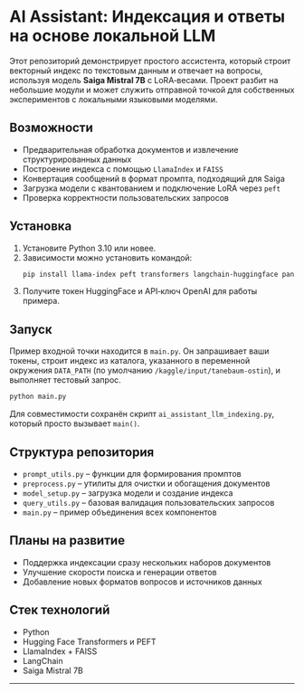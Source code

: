 # AI Assistant: Индексация и ответы на основе локальной LLM

Этот репозиторий демонстрирует простого ассистента, который строит векторный индекс по текстовым данным и отвечает на вопросы, используя модель **Saiga Mistral 7B** с LoRA‑весами. Проект разбит на небольшие модули и может служить отправной точкой для собственных экспериментов с локальными языковыми моделями.

## Возможности
- Предварительная обработка документов и извлечение структурированных данных
- Построение индекса с помощью `LlamaIndex` и `FAISS`
- Конвертация сообщений в формат промпта, подходящий для Saiga
- Загрузка модели с квантованием и подключение LoRA через `peft`
- Проверка корректности пользовательских запросов

## Установка
1. Установите Python 3.10 или новее.
2. Зависимости можно установить командой:
   ```bash
   pip install llama-index peft transformers langchain-huggingface pandas
   ```
3. Получите токен HuggingFace и API‑ключ OpenAI для работы примера.

## Запуск
Пример входной точки находится в `main.py`. Он запрашивает ваши токены, строит индекс из каталога, указанного в переменной окружения `DATA_PATH` (по умолчанию `/kaggle/input/tanebaum-ostin`), и выполняет тестовый запрос.

```bash
python main.py
```

Для совместимости сохранён скрипт `ai_assistant_llm_indexing.py`, который просто вызывает `main()`.

## Структура репозитория
- `prompt_utils.py` – функции для формирования промптов
- `preprocess.py` – утилиты для очистки и обогащения документов
- `model_setup.py` – загрузка модели и создание индекса
- `query_utils.py` – базовая валидация пользовательских запросов
- `main.py` – пример объединения всех компонентов

## Планы на развитие
- Поддержка индексации сразу нескольких наборов документов
- Улучшение скорости поиска и генерации ответов
- Добавление новых форматов вопросов и источников данных

## Стек технологий
- Python
- Hugging Face Transformers и PEFT
- LlamaIndex + FAISS
- LangChain
- Saiga Mistral 7B

---
